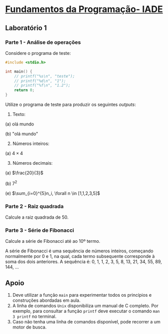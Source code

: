 # [Fundamentos da Programação- IADE](https://mycampus.pt//courses/13208)

## Laboratório 1

### Parte 1 - Análise de operações

Considere o programa de teste:

```C
#include <stdio.h>

int main() {
    // printf("%s\n", "teste");
    // printf("%d\n", "1");
    // printf("%f\n", "1.2");
    return 0;
}
```

Utilize o programa de teste para produzir os seguintes *outputs*:

1. Texto:

(a) olá mundo

(b) "olá mundo"  

2. Números inteiros:

(a) $4 \times 4$

3. Números decimais:

(a) $\frac{20}{3}$

(b) $7^2$

(e) $\sum_{i=0}^{5}n_i, \forall n \in [1,1,2,3,5]$

### Parte 2 - Raiz quadrada

Calcule a raiz quadrada de 50.

### Parte 3 - Série de Fibonacci

Calcule a série de Fibonacci até ao 10º termo.

A série de Fibonacci é uma sequência de números inteiros, começando normalmente por 0 e 1, na qual, cada termo subsequente corresponde à soma dos dois anteriores. A sequência é: 0, 1, 1, 2, 3, 5, 8, 13, 21, 34, 55, 89, 144, ...

## Apoio

1. Deve utilizar a função `main` para experimentar todos os princípios e construções abordadas em aula.
2. A linha de comandos `Unix` disponibiliza um manual de C completo. Por exemplo, para consultar a função `printf` deve executar o comando `man 3 printf` no terminal.
3. Caso não tenha uma linha de comandos disponível, pode recorrer a um motor de busca.
